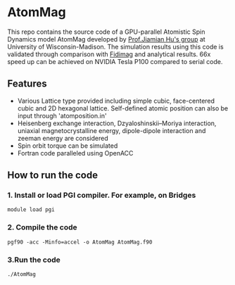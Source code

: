 # AtomMag
This repo contains the source code of a GPU-parallel Atomistic Spin Dynamics model AtomMag developed by [Prof.Jiamian Hu's group](https://mesomod.weebly.com/software.html) at University of Wisconsin-Madison. The simulation results using this code is validated through comparison with [Fidimag](https://fidimag.readthedocs.io/en/latest/ipynb/steepest_descent_atomistic.html) and analytical results. 66x speed up can be achieved on NVIDIA Tesla P100 compared to serial code. 
## Features
* Various Lattice type provided including simple cubic, face-centered cubic and 2D hexagonal lattice. Self-defined atomic position can also be input through 'atomposition.in'
* Heisenberg exchange interaction, Dzyaloshinskii–Moriya interaction, uniaxial magnetocrystalline energy, dipole-dipole interaction and zeeman energy are considered
* Spin orbit torque can be simulated
* Fortran code paralleled using OpenACC

## How to run the code

### 1. Install or load PGI compiler. For example, on Bridges
```
module load pgi
```

### 2. Compile the code 
```
pgf90 -acc -Minfo=accel -o AtomMag AtomMag.f90
```

### 3.Run the code
```
./AtomMag
```

